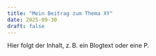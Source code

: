```yaml
---
title: "Mein Beitrag zum Thema XY"
date: 2025-09-30
draft: false
---
```


Hier folgt der Inhalt, z. B. ein Blogtext oder eine P.
